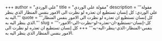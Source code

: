 +++
author = "علي الوردي"
title = "مقولة علي الوردي"
description = '''مقولة علي الوردي: كل إنسان تستطيع ان تعذره لو نظرت الى الامور بنفس المنظار الذي ينظر اليه به.'''
quote = '''كل إنسان تستطيع ان تعذره لو نظرت الى الامور بنفس المنظار الذي ينظر اليه به.'''
slug = '''كل-إنسان-تستطيع-ان-تعذره-لو-نظرت-الى-الامور-بنفس-المنظار-الذي-ينظر-اليه-به'''
+++
كل إنسان تستطيع ان تعذره لو نظرت الى الامور بنفس المنظار الذي ينظر اليه به.
